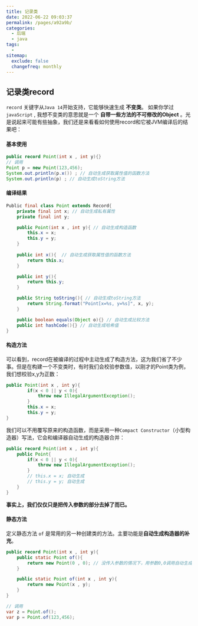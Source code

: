 ```yaml
---
title: 记录类
date: 2022-06-22 09:03:37
permalink: /pages/a92a9b/
categories:
  - 后端
  - java
tags:
  - 
sitemap:
  exclude: false
  changefreq: monthly
---
```



## 记录类record

`record` 关键字从`Java 14`开始支持，它能够快速生成 **不变类**。 如果你学过`javaScript` , 我想不变类的意思就是一个 **自带一些方法的不可修改的Object** 。光是说起来可能有些抽象，我们还是来看看如何使用record和它被JVM编译后的结果吧：

#### 基本使用

```java
public record Point(int x , int y){}
// 调用
Point p = new Point(123,456);
System.out.println(p.x()) ; // 自动生成获取属性值的函数方法
System.out.println(p) ; // 自动生成toString方法
```

#### 编译结果

```java
Public final class Point extends Record{
    private final int x; // 自动生成私有属性
    private final int y;

    public Point(int x , int y){ // 自动生成构造函数
        this.x = x;
        this.y = y;
    }
    
    public int x(){  // 自动生成获取属性值的函数方法
        return this.x; 
    }

    public int y(){  
        return this.y; 
    }

    public String toString(){ // 自动生成toString方法
        return String.format("Point[x=%s, y=%s]", x, y);
    }

    public boolean equals(Object o){} // 自动生成比较方法
    public int hashCode(){} // 自动生成哈希值
}

```

#### 构造方法

可以看到，record在被编译的过程中主动生成了构造方法，这为我们省了不少事。但是在构建一个不变类时，有时我们会校验参数值，以刚才的Point类为例，我们想校验x,y为正数：

```java
public Point(int x , int y){
        if(x < 0 || y < 0){
            throw new IllegalArgumentException();
        }
        this.x = x;
        this.y = y;
}
```

我们可以不用覆写原来的构造函数，而是采用一种`Compact Constructor`（小型构造器）写法，它会和编译器自动生成的构造器合并：

```java
public record Point(int x , int y){
    public Point{
        if(x < 0 || y < 0){
            throw new IllegalArgumentException();
        }
        // this.x = x; 自动生成 
        // this.y = y; 自动生成
    }
}
```

**事实上，我们仅仅只是把传入参数的部分去掉了而已。**


#### 静态方法

定义静态方法 `of` 是常用的另一种创建类的方法。主要功能是**自动生成构造器的补充**。

```java
public record Point(int x , int y){
    public static Point of(){
        return new Point(0 , 0); // 没传入参数的情况下，用参数0,0调用自动生成的构造方法 
    }

    public static Point of(int x , int y){
        return new Point(x , y); 
    }
}

// 调用
var z = Point.of();
var p = Point.of(123,456);

```



